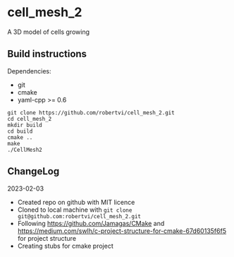 # cell_mesh_2
A 3D model of cells growing

## Build instructions
Dependencies:
- git
- cmake
- yaml-cpp >= 0.6

```
git clone https://github.com/robertvi/cell_mesh_2.git
cd cell_mesh_2
mkdir build
cd build
cmake ..
make
./CellMesh2
```

## ChangeLog
2023-02-03
- Created repo on github with MIT licence
- Cloned to local machine with `git clone git@github.com:robertvi/cell_mesh_2.git`
- Following https://github.com/Jamagas/CMake and https://medium.com/swlh/c-project-structure-for-cmake-67d60135f6f5 for project structure
- Creating stubs for cmake project

